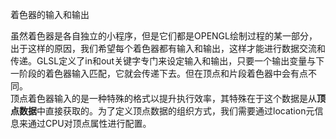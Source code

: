 着色器的输入和输出

虽然着色器是各自独立的小程序，但是它们都是OPENGL绘制过程的某一部分，出于这样的原因，我们希望每个着色器都有输入和输出，这样才能进行数据交流和传递。GLSL定义了in和out关键字专门来设定输入和输出，只要一个输出变量与下一阶段的着色器输入匹配，它就会传递下去。但在顶点和片段着色器中会有点不同。  
顶点着色器输入的是一种特殊的格式以提升执行效率，其特殊在于这个数据是从**顶点数据**中直接获取的。为了定义顶点数据的组织方式，我们需要通过location元信息来通过CPU对顶点属性进行配置。

